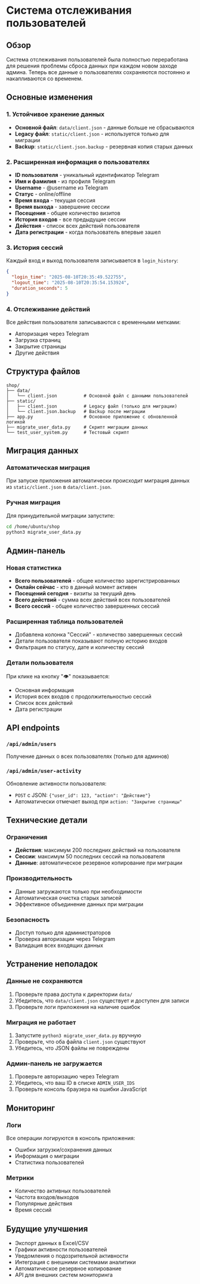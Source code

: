 # Система отслеживания пользователей

## Обзор

Система отслеживания пользователей была полностью переработана для решения проблемы сброса данных при каждом новом заходе админа. Теперь все данные о пользователях сохраняются постоянно и накапливаются со временем.

## Основные изменения

### 1. Устойчивое хранение данных
- **Основной файл**: `data/client.json` - данные больше не сбрасываются
- **Legacy файл**: `static/client.json` - используется только для миграции
- **Backup**: `static/client.json.backup` - резервная копия старых данных

### 2. Расширенная информация о пользователях
- **ID пользователя** - уникальный идентификатор Telegram
- **Имя и фамилия** - из профиля Telegram
- **Username** - @username из Telegram
- **Статус** - online/offline
- **Время входа** - текущая сессия
- **Время выхода** - завершение сессии
- **Посещения** - общее количество визитов
- **История входов** - все предыдущие сессии
- **Действия** - список всех действий пользователя
- **Дата регистрации** - когда пользователь впервые зашел

### 3. История сессий
Каждый вход и выход пользователя записывается в `login_history`:
```json
{
  "login_time": "2025-08-10T20:35:49.522755",
  "logout_time": "2025-08-10T20:35:54.153924",
  "duration_seconds": 5
}
```

### 4. Отслеживание действий
Все действия пользователя записываются с временными метками:
- Авторизация через Telegram
- Загрузка страниц
- Закрытие страницы
- Другие действия

## Структура файлов

```
shop/
├── data/
│   └── client.json          # Основной файл с данными пользователей
├── static/
│   ├── client.json          # Legacy файл (только для миграции)
│   └── client.json.backup   # Backup после миграции
├── app.py                   # Основное приложение с обновленной логикой
├── migrate_user_data.py     # Скрипт миграции данных
└── test_user_system.py      # Тестовый скрипт
```

## Миграция данных

### Автоматическая миграция
При запуске приложения автоматически происходит миграция данных из `static/client.json` в `data/client.json`.

### Ручная миграция
Для принудительной миграции запустите:
```bash
cd /home/ubuntu/shop
python3 migrate_user_data.py
```

## Админ-панель

### Новая статистика
- **Всего пользователей** - общее количество зарегистрированных
- **Онлайн сейчас** - кто в данный момент активен
- **Посещений сегодня** - визиты за текущий день
- **Всего действий** - сумма всех действий всех пользователей
- **Всего сессий** - общее количество завершенных сессий

### Расширенная таблица пользователей
- Добавлена колонка "Сессий" - количество завершенных сессий
- Детали пользователя показывают полную историю входов
- Фильтрация по статусу, дате и количеству сессий

### Детали пользователя
При клике на кнопку "👁️" показывается:
- Основная информация
- История всех входов с продолжительностью сессий
- Список всех действий
- Дата регистрации

## API endpoints

### `/api/admin/users`
Получение данных о всех пользователях (только для админов)

### `/api/admin/user-activity`
Обновление активности пользователя:
- `POST` с JSON: `{"user_id": 123, "action": "Действие"}`
- Автоматически отмечает выход при `action: "Закрытие страницы"`

## Технические детали

### Ограничения
- **Действия**: максимум 200 последних действий на пользователя
- **Сессии**: максимум 50 последних сессий на пользователя
- **Данные**: автоматическое резервное копирование при миграции

### Производительность
- Данные загружаются только при необходимости
- Автоматическая очистка старых записей
- Эффективное объединение данных при миграции

### Безопасность
- Доступ только для администраторов
- Проверка авторизации через Telegram
- Валидация всех входящих данных

## Устранение неполадок

### Данные не сохраняются
1. Проверьте права доступа к директории `data/`
2. Убедитесь, что `data/client.json` существует и доступен для записи
3. Проверьте логи приложения на наличие ошибок

### Миграция не работает
1. Запустите `python3 migrate_user_data.py` вручную
2. Проверьте, что оба файла `client.json` существуют
3. Убедитесь, что JSON файлы не повреждены

### Админ-панель не загружается
1. Проверьте авторизацию через Telegram
2. Убедитесь, что ваш ID в списке `ADMIN_USER_IDS`
3. Проверьте консоль браузера на ошибки JavaScript

## Мониторинг

### Логи
Все операции логируются в консоль приложения:
- Ошибки загрузки/сохранения данных
- Информация о миграции
- Статистика пользователей

### Метрики
- Количество активных пользователей
- Частота входов/выходов
- Популярные действия
- Время сессий

## Будущие улучшения

- Экспорт данных в Excel/CSV
- Графики активности пользователей
- Уведомления о подозрительной активности
- Интеграция с внешними системами аналитики
- Автоматическое резервное копирование
- API для внешних систем мониторинга
